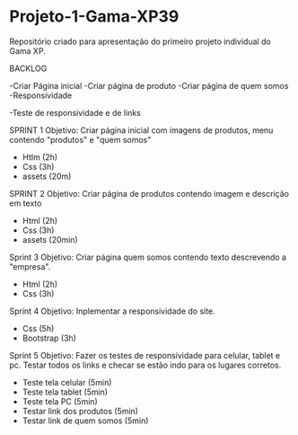 # Projeto-1-Gama-XP39
Repositório criado para apresentação do primeiro projeto individual do Gama XP.

BACKLOG

-Criar Página inicial
-Criar página de produto
-Criar página de quem somos
-Responsividade

-Teste de responsividade e de links

SPRINT 1 
Objetivo: Criar página inicial com imagens de produtos, menu contendo "produtos" e "quem somos"
- Htlm (2h)
- Css (3h)
- assets (20m)

SPRINT 2 
Objetivo: Criar página de produtos contendo imagem e descrição em texto

- Html (2h)
- Css (3h)
- assets (20min)

Sprint 3 
Objetivo: Criar página quem somos contendo texto descrevendo a "empresa".
- Html (2h)
- Css (3h)

Sprint 4
Objetivo: Inplementar a responsividade do site.
- Css (5h)
- Bootstrap (3h)

Sprint 5 
Objetivo: Fazer os testes de responsividade para celular, tablet e pc. Testar todos os links e checar se estão indo para os lugares corretos.

- Teste tela celular (5min)
- Teste tela tablet (5min)
- Teste tela PC (5min)
- Testar link dos produtos (5min)
- Testar link de quem somos (5min)


